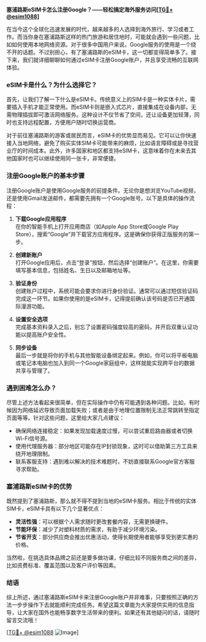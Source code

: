 **塞浦路斯eSIM卡怎么注册Google？——轻松搞定海外服务访问[[TG💪+ @esim1088](https://t.me/s/esim1088)]**

在当今这个全球化迅速发展的时代，越来越多的人选择到海外旅行、学习或者工作。而当你身在塞浦路斯这样的热门旅游和居住地时，可能就会遇到一些问题，比如如何使用本地网络资源。对于很多中国用户来说，Google服务的使用是一个绕不开的话题。不过别担心，有了塞浦路斯的eSIM卡，这一切都变得简单多了。接下来，我们就详细聊聊如何通过eSIM卡注册Google账户，并且享受流畅的互联网体验。

### eSIM卡是什么？为什么选择它？

首先，让我们了解一下什么是eSIM卡。传统意义上的SIM卡是一种实体卡片，需要插入手机才能正常使用。而eSIM卡则是嵌入式芯片，直接集成在设备内部，无需物理插拔即可激活网络服务。这种设计不仅节省了空间，还让设备更加轻薄，同时也支持远程配置，方便用户随时切换运营商。

对于前往塞浦路斯的游客或居民而言，eSIM卡的优势显而易见。它可以让你快速接入当地网络，避免了购买实体SIM卡可能带来的麻烦，比如语言障碍或是寻找营业厅的时间成本。此外，许多国家和地区都支持eSIM卡，这意味着你在未来去其他国家时也可以继续使用同一张卡，非常便捷。

### 注册Google账户的基本步骤

注册Google账户是使用Google服务的前提条件。无论你是想浏览YouTube视频，还是使用Gmail发送邮件，都需要先拥有一个Google账号。以下是具体的操作流程：

1. **下载Google应用程序**  
   在你的智能手机上打开应用商店（如Apple App Store或Google Play Store），搜索“Google”并下载官方应用程序。这是确保你获得正版服务的第一步。

2. **创建新账户**  
   打开Google应用后，点击“登录”按钮，然后选择“创建账户”。在这里，你需要填写基本信息，包括姓名、生日以及邮箱地址等。

3. **验证身份**  
   创建账户过程中，系统可能会要求你进行身份验证。通常可以通过短信验证码完成这一环节。如果你使用的是eSIM卡，记得提前确认该号码是否已开通国际漫游功能。

4. **设置安全选项**  
   完成基本资料录入之后，别忘了设置密码强度较高的密码，并开启双重认证功能以提高账户安全性。

5. **同步设备**  
   最后一步就是将你的手机与其他智能设备绑定起来。例如，你可以将平板电脑或笔记本电脑也加入到同一个Google家庭组中，这样就能实现跨平台的数据共享与管理了。

### 遇到困难怎么办？

尽管上述方法看起来很简单，但在实际操作中仍有可能遇到各种问题。比如，有时候因为网络延迟导致页面加载失败；或者是由于地理位置限制无法正常跳转至指定页面等等。针对这些问题，这里给大家几点建议：

- 确保网络连接稳定：如果发现加载速度过慢，可以尝试重启路由器或者切换Wi-Fi信号源。
- 使用代理服务器：部分地区可能存在IP封锁现象，这时可以借助第三方工具来绕开地理限制。
- 联系客服支持：遇到难以解决的技术难题时，不妨直接联系Google官方客服寻求帮助。

### 塞浦路斯eSIM卡的优势

既然提到了塞浦路斯，那么就不得不提到当地的eSIM卡服务。相比于传统的实体SIM卡，eSIM卡具有以下几个显著优点：

- **灵活性强**：可以根据个人需求随时更改套餐内容，无需更换硬件。
- **节能环保**：减少了对塑料材质的需求，有助于减少环境污染。
- **节省开支**：部分供应商会推出优惠活动，使得长期使用者能够享受到更实惠的价格。

当然啦，在挑选具体品牌之前还是要多做功课，仔细比较不同服务商之间的差异，比如资费标准、覆盖范围以及客户评价等因素。

### 结语

综上所述，通过塞浦路斯eSIM卡来注册Google账户并非难事，只要按照正确的方法一步步操作下去就能顺利完成任务。希望这篇文章能为大家提供实用的信息指导，让大家在国外也能畅享数字生活带来的便利。如果还有其他疑问的话，请随时留言交流哦！

[[TG💪+ @esim1088](https://t.me/s/esim1088) ![Image](https://i.postimg.cc/4NQfJmqS/Snipaste-2025-05-13-00-14-12.png)]